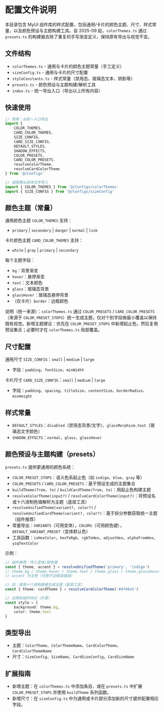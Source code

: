 # 配置文件说明

本目录包含 MyUI 组件库的样式配置，包括通用/卡片的颜色主题、尺寸、样式常量，以及颜色预设与主题构建工具。自 2025-09 起，`colorThemes.ts` 通过 `presets.ts` 的构建器去除了重复的手写渐变定义，保持原有导出与视觉不变。

## 文件结构

- `colorThemes.ts` - 通用与卡片的颜色主题常量（手工定义）
- `sizeConfig.ts` - 通用与卡片的尺寸配置
- `styleConstants.ts` - 样式常量（禁用态、玻璃态文本、阴影等）
- `presets.ts` - 颜色预设与主题构建/解析工具
- `index.ts` - 统一导出入口（导出以上所有内容）

## 快速使用

```typescript
// 常用：从统一入口导出
import {
	COLOR_THEMES,
	CARD_COLOR_THEMES,
	SIZE_CONFIG,
	CARD_SIZE_CONFIG,
	DEFAULT_STYLES,
	SHADOW_EFFECTS,
	COLOR_PRESETS,
	CARD_COLOR_PRESETS,
	resolveColorTheme,
	resolveCardColorTheme
} from '@/Configs'

// 或按需从具体文件导入
import { COLOR_THEMES } from '@/Configs/colorThemes'
import { SIZE_CONFIG } from '@/Configs/sizeConfig'
```

## 颜色主题（常量）

通用颜色主题 `COLOR_THEMES` 支持：
- `primary` | `secondary` | `danger` | `normal` | `link`

卡片颜色主题 `CARD_COLOR_THEMES` 支持：
- `white` | `gray` | `primary` | `secondary`

每个主题字段：
- `bg`：背景渐变
- `hover`：悬停渐变
- `text`：文本颜色
- `glass`：玻璃态背景
- `glassHover`：玻璃态悬停背景
- （仅卡片）`border`：边框颜色

说明（统一来源）：`colorThemes.ts` 通过 `COLOR_PRESETS` / `CARD_COLOR_PRESETS`（来源于 `COLOR_PRESET_STOPS`）统一生成主题，仅对个别字段做最小覆盖以保持既有视觉。新增主题建议：优先在 `COLOR_PRESET_STOPS` 中新增起止色，然后复用预设集合；必要时才在 `colorThemes.ts` 局部覆盖。

## 尺寸配置

通用尺寸 `SIZE_CONFIG`：`small` | `medium` | `large`
- 字段：`padding`、`fontSize`、`minWidth`

卡片尺寸 `CARD_SIZE_CONFIG`：`small` | `medium` | `large`
- 字段：`padding`、`spacing`、`titleSize`、`contentSize`、`borderRadius`、`minHeight`

## 样式常量

- `DEFAULT_STYLES`：`disabled`（禁用态背景/文字）、`glassMorphism.text`（玻璃态文字颜色）
- `SHADOW_EFFECTS`：`normal`、`glass`、`glassHover`

## 颜色预设与主题构建（presets）

`presets.ts` 提供更通用的颜色系统：
- `COLOR_PRESET_STOPS`：语义色系起止色（如 `indigo`、`blue`、`gray` 等）
- `COLOR_PRESETS` / `CARD_COLOR_PRESETS`：基于预设生成的主题集合
- `buildTheme(from, to)` / `buildCardTheme(from, to)`：用起止色构建主题
- `resolveColorTheme(input?)` / `resolveCardColorTheme(input?)`：将预设名或十六进制色值解析为主题（底层工具）
- `resolveUnifiedTheme(variant?, color?)` / `resolveUnifiedCardTheme(variant?, color?)`：基于拆分参数获取统一主题（组件推荐）
- 常量导出：`VARIANTS`（可用变体），`COLORS`（可用颜色键），`DEFAULT_VARIANT_PRESET`（变体默认色）
- 工具函数：`isHexColor`、`hexToRgb`、`rgbToHex`、`adjustHex`、`alphaFromHex`、`yiqTextColor`

示例：

```typescript
// 组件推荐：传入变体/颜色键
const { theme, accent } = resolveUnifiedTheme('primary', 'indigo')
// theme.bg / theme.hover / theme.text / theme.glass / theme.glassHover
// accent 为主色（可用于边框或强调）

// 旧：使用十六进制直接生成主题（底层工具）
const { theme: cardTheme } = resolveCardColorTheme('#4f46e5')

// 应用到组件样式（示意）
const style = {
	background: theme.bg,
	color: theme.text
}
```

## 类型导出

- 主题：`ColorTheme`、`ColorThemeName`、`CardColorTheme`、`CardColorThemeName`
- 尺寸：`SizeConfig`、`SizeName`、`CardSizeConfig`、`CardSizeName`

## 扩展指南

- 新增主题：在 `colorThemes.ts` 中添加条目，或在 `presets.ts` 中扩展 `COLOR_PRESET_STOPS` 并使用 `buildTheme` 系列函数。
- 新增尺寸：在 `sizeConfig.ts` 中为通用或卡片部分添加新的尺寸键并配置相应字段。
